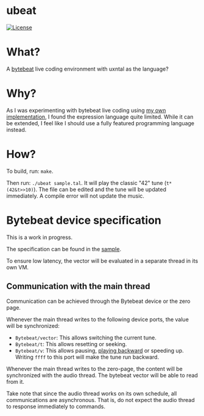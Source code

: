 # ubeat

[![License](https://img.shields.io/badge/license-MIT-blue.svg)](LICENSE)

# What?

A [bytebeat](http://canonical.org/~kragen/bytebeat/) live coding environment with uxntal as the language?

# Why?

As I was experimenting with bytebeat live coding using [my own implementation](https://github.com/bullno1/sbeat/), I found the expression language quite limited.
While it can be extended, I feel like I should use a fully featured programming language instead.

# How?

To build, run: `make`.

Then run: `./ubeat sample.tal`.
It will play the classic "42" tune (`t*(42&t>>10)`).
The file can be edited and the tune will be updated immediately.
A compile error will not update the music.

# Bytebeat device specification

This is a work in progress.

The specification can be found in the [sample](sample.tal).

To ensure low latency, the vector will be evaluated in a separate thread in its own VM.

## Communication with the main thread

Communication can be achieved through the Bytebeat device or the zero page.

Whenever the main thread writes to the following device ports, the value will be synchronized:

* `Bytebeat/vector`: This allows switching the current tune.
* `Bytebeat/t`: This allows resetting or seeking.
* `Bytebeat/v`: This allows pausing, [playing backward](https://en.wikipedia.org/wiki/Backmasking) or speeding up.
  Writing `ffff` to this port will make the tune run backward.

Whenever the main thread writes to the zero-page, the content will be synchronized with the audio thread.
The bytebeat vector will be able to read from it.

Take note that since the audio thread works on its own schedule, all communications are asynchronous.
That is, do not expect the audio thread to response immediately to commands.
